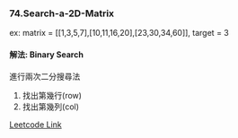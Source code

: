 ### 74.Search-a-2D-Matrix

ex: matrix = [[1,3,5,7],[10,11,16,20],[23,30,34,60]], target = 3

#### 解法: Binary Search
進行兩次二分搜尋法
1. 找出第幾行(row)
2. 找出第幾列(col)

[Leetcode Link](https://leetcode.com/problems/search-a-2d-matrix)